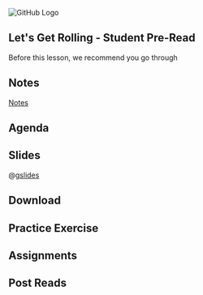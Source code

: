 ![GitHub Logo](https://s3.ap-south-1.amazonaws.com/greyatom-social/logo.png)

## Let's Get Rolling - Student Pre-Read
Before this lesson, we recommend you go through

## Notes
[Notes](https://github.com/commit-live-students/spark-3/tree/master/Notes)


## Agenda


## Slides
@[gslides](1gEb00r1CyjxWignP0JC84UArH7qny05p-CQhMdBcu2o)

## Download 

## Practice Exercise

## Assignments

## Post Reads

